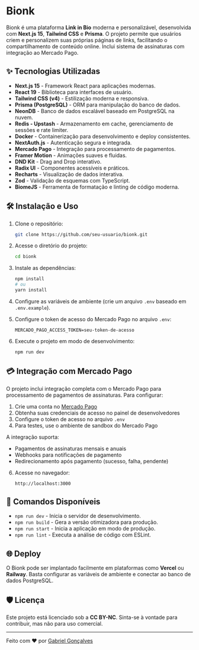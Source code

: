 # Bionk

Bionk é uma plataforma **Link in Bio** moderna e personalizável, desenvolvida com **Next.js 15**, **Tailwind CSS** e **Prisma**. O projeto permite que usuários criem e personalizem suas próprias páginas de links, facilitando o compartilhamento de conteúdo online. Inclui sistema de assinaturas com integração ao Mercado Pago.

## ✨ Tecnologias Utilizadas

- **Next.js 15** - Framework React para aplicações modernas.
- **React 19** - Biblioteca para interfaces de usuário.
- **Tailwind CSS (v4)** - Estilização moderna e responsiva.
- **Prisma (PostgreSQL)** - ORM para manipulação do banco de dados.
- **NeonDB** - Banco de dados escalável baseado em PostgreSQL na nuvem.
- **Redis - Upstash** - Armazenamento em cache, gerenciamento de sessões e rate limiter.
- **Docker** - Containerização para desenvolvimento e deploy consistentes.
- **NextAuth.js** - Autenticação segura e integrada.
- **Mercado Pago** - Integração para processamento de pagamentos.
- **Framer Motion** - Animações suaves e fluidas.
- **DND Kit** - Drag and Drop interativo.
- **Radix UI** - Componentes acessíveis e práticos.
- **Recharts** - Visualização de dados interativa.
- **Zod** - Validação de esquemas com TypeScript.
- **BiomeJS** - Ferramenta de formatação e linting de código moderna.


## 🛠️ Instalação e Uso

1. Clone o repositório:

   ```sh
   git clone https://github.com/seu-usuario/bionk.git
   ```

2. Acesse o diretório do projeto:

   ```sh
   cd bionk
   ```

3. Instale as dependências:

   ```sh
   npm install
   # ou
   yarn install
   ```

4. Configure as variáveis de ambiente (crie um arquivo `.env` baseado em `.env.example`).

5. Configure o token de acesso do Mercado Pago no arquivo `.env`:

   ```
   MERCADO_PAGO_ACCESS_TOKEN=seu-token-de-acesso
   ```

6. Execute o projeto em modo de desenvolvimento:

   ```sh
   npm run dev
   ```

## 💳 Integração com Mercado Pago

O projeto inclui integração completa com o Mercado Pago para processamento de pagamentos de assinaturas. Para configurar:

1. Crie uma conta no [Mercado Pago](https://www.mercadopago.com.br/)
2. Obtenha suas credenciais de acesso no painel de desenvolvedores
3. Configure o token de acesso no arquivo `.env`
4. Para testes, use o ambiente de sandbox do Mercado Pago

A integração suporta:
- Pagamentos de assinaturas mensais e anuais
- Webhooks para notificações de pagamento
- Redirecionamento após pagamento (sucesso, falha, pendente)

6. Acesse no navegador:

   ```
   http://localhost:3000
   ```

## 🔧 Comandos Disponíveis

- `npm run dev` - Inicia o servidor de desenvolvimento.
- `npm run build` - Gera a versão otimizadora para produção.
- `npm run start` - Inicia a aplicação em modo de produção.
- `npm run lint` - Executa a análise de código com ESLint.

## 🌐 Deploy

O Bionk pode ser implantado facilmente em plataformas como **Vercel** ou **Railway**. Basta configurar as variáveis de ambiente e conectar ao banco de dados PostgreSQL.

## 🛡️ Licença

Este projeto está licenciado sob a **CC BY-NC**. Sinta-se à vontade para contribuir, mas não para uso comercial.

---

Feito com ❤️ por [Gabriel Gonçalves](https://gabriellucasvh.vercel.app/)

